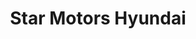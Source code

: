 ---
title: "Star Motors Hyundai"
url: /quito/star-motors-hyundai-avenida-10-de-agosto/
shop: Autohaus
---